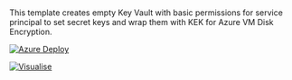#

This template creates empty Key Vault with basic permissions for service principal to set secret keys and wrap them with KEK for Azure VM Disk Encryption.

[![Azure Deploy](http://azuredeploy.net/deploybutton.png)](https://portal.azure.com/#create/Microsoft.Template/uri/https%3A%2F%2Fraw.githubusercontent.com%2Fhyperionian%2FARM-Templates%2Fmaster%2Fakv-diskencryption%2Ftemplate.json)

[![Visualise](http://armviz.io/visualizebutton.png)](http://armviz.io/#/load=https%3A%2F%2Fraw.githubusercontent.com%2Fhyperionian%2FARM-Templates%2Fmaster%2Fakv-diskencryption%2Ftemplate.json)